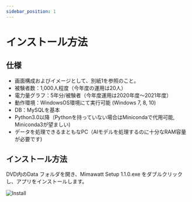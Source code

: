 ```yaml
---
sidebar_position: 1
---
```

# インストール方法

## 仕様
- 画面構成およびイメージとして、別紙1を参照のこと。
- 被験者数：1,000人程度（今年度の運用は20人）
- 電力量グラフ：5年分/被験者（今年度運用は2020年度～2021年度）
- 動作環境：WindowsOS環境にて実行可能 (Windows 7, 8, 10)
- DB：MySQLを基本
- Python3.0以降（Pythonを持っていない場合はMinicondaで代用可能, Miniconda3が望ましい)
- データを処理できるまともなPC（AIモデルを処理するのに十分なRAM容量が必要です)

## インストール方法
DVD内のData フォルダを開き、Mimawatt Setup 1.1.0.exe をダブルクリックし、アプリをインストールします。

![Install](/img/user-install.png)

